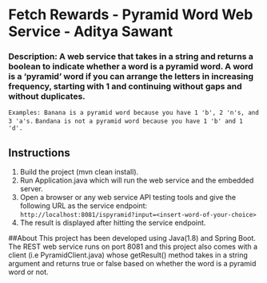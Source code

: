 # Fetch Rewards - Pyramid Word Web Service - Aditya Sawant
### Description: A web service that takes in a string and returns a boolean to indicate whether a word is a pyramid word.  A word is a ‘pyramid’ word if you can arrange the letters in increasing frequency, starting with 1 and continuing without gaps and without duplicates.
```Examples: Banana is a pyramid word because you have 1 'b', 2 'n's, and 3 'a's.``` 
```Bandana is not a pyramid word because you have 1 'b' and 1 'd'.```


## Instructions
1) Build the project (mvn clean install).
2) Run Application.java which will run the web service and the embedded server.
3) Open a browser or any web service API testing tools and give the following URL as the service endpoint:
```http://localhost:8081/ispyramid?input=<insert-word-of-your-choice>```
4) The result is displayed after hitting the service endpoint.

##About
This project has been developed using Java(1.8) and Spring Boot. 
The REST web service runs on port 8081 and this project also comes with a client (i.e PyramidClient.java) whose getResult() method takes in a string argument and returns true or false based on whether the word is a pyramid word or not.
